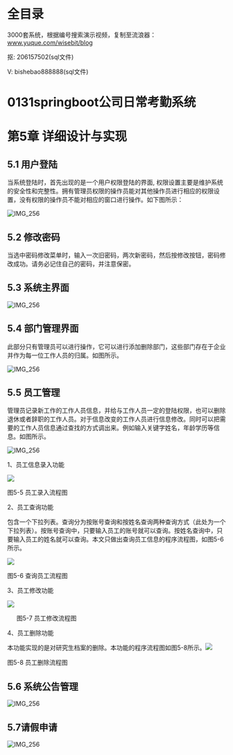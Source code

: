 # 全目录

3000套系统，根据编号搜索演示视频，复制至流浪器：www.yuque.com/wisebit/blog


<p>抠: 206157502(sql文件)</p>
<p>V: bishebao888888(sql文件)</p>



# 0131springboot公司日常考勤系统

# 第5章 详细设计与实现
## 5.1 用户登陆
当系统登陆时，首先出现的是一个用户权限登陆的界面, 权限设置主要是维护系统的安全性和完整性。拥有管理员权限的操作员能对其他操作员进行相应的权限设置，没有权限的操作员不能对相应的窗口进行操作。如下图所示：

![](/md/blog.013.png "IMG\_256")

## 5.2 修改密码
当选中密码修改菜单时，输入一次旧密码，两次新密码，然后按修改按钮，密码修改成功。请务必记住自己的密码，并注意保密。
## 5.3 系统主界面
![IMG\_256](/md/blog.014.png "IMG\_256")

## 5.4 部门管理界面
此部分只有管理员可以进行操作，它可以进行添加删除部门，这些部门存在于企业并作为每一位工作人员的归属。如图所示。

![](/md/blog.015.png "IMG\_256")
## 5.5 员工管理
管理员记录新工作的工作人员信息，并给与工作人员一定的登陆权限，也可以删除退休或者辞职的工作人员。对于信息改变的工作人员进行信息修改。同时可以把需要的工作人员信息通过查找的方式调出来。例如输入关键字姓名，年龄学历等信息。如图所示。

![IMG\_256](/md/blog.016.png "IMG\_256")

1、员工信息录入功能


![](/md/blog.017.png)


图5-5 员工录入流程图



2、员工查询功能

包含一个下拉列表。查询分为按账号查询和按姓名查询两种查询方式（此处为一个下拉列表）。按账号查询中，只要输入员工的账号就可以查询。按姓名查询中，只要输入员工的姓名就可以查询。本文只做出查询员工信息的程序流程图，如图5-6所示。

![](/md/blog.018.png)

图5-6 查询员工流程图

3、员工修改功能

![](/md/blog.019.png)

`   `图5-7 员工修改流程图

4、员工删除功能

本功能实现的是对研究生档案的删除。本功能的程序流程图如图5-8所示。![](/md/blog.020.png)

图5-8 员工删除流程图


## 5.6 系统公告管理
![IMG\_256](/md/blog.021.png "IMG\_256")

## 5.7请假申请
![IMG\_256](/md/blog.022.png "IMG\_256")













